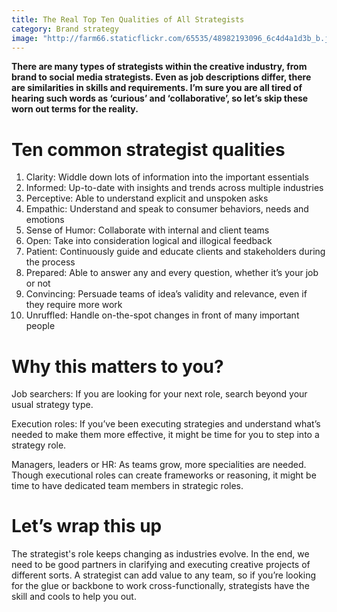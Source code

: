 ```yaml
---
title: The Real Top Ten Qualities of All Strategists 
category: Brand strategy
image: "http://farm66.staticflickr.com/65535/48982193096_6c4d4a1d3b_b.jpg"
---
```


**There are many types of strategists within the creative industry, from brand to social media strategists. Even as job descriptions differ, there are similarities in skills and requirements. I’m sure you are all tired of hearing such words as ‘curious’ and ‘collaborative’, so let’s skip these worn out terms for the reality.** 

# Ten common strategist qualities

1. Clarity: Widdle down lots of information into the important essentials
2. Informed: Up-to-date with insights and trends across multiple industries 
3. Perceptive: Able to understand explicit and unspoken asks
4. Empathic: Understand and speak to consumer behaviors, needs and emotions 
5. Sense of Humor: Collaborate with internal and client teams
6. Open: Take into consideration logical and illogical feedback
7. Patient: Continuously guide and educate clients and stakeholders during the process 
8. Prepared: Able to answer any and every question, whether it’s your job or not
9. Convincing: Persuade teams of idea’s validity and relevance, even if they require more work
10. Unruffled: Handle on-the-spot changes in front of many important people

# Why this matters to you?

Job searchers: If you are looking for your next role, search beyond your usual strategy type.

Execution roles: If you’ve been executing strategies and understand what’s needed to make them more effective, it might be time for you to step into a strategy role.

Managers, leaders or HR: As teams grow, more specialities are needed. Though executional roles can create frameworks or reasoning, it might be time to have dedicated team members in strategic roles.

# Let’s wrap this up

The strategist's role keeps changing as industries evolve. In the end, we need to be good partners in clarifying and executing creative projects of different sorts. A strategist can add value to any team, so if you’re looking for the glue or backbone to work cross-functionally, strategists have the skill and cools to help you out.
